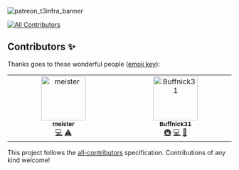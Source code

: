 ![patreon_t3infra_banner](https://github.com/t3-infra/.github/assets/78353166/8fabd831-de13-4051-919f-a9daaa61c708)
<!-- ALL-CONTRIBUTORS-BADGE:START - Do not remove or modify this section -->
[![All Contributors](https://img.shields.io/badge/all_contributors-3-orange.svg?style=flat-square)](#contributors-)
<!-- ALL-CONTRIBUTORS-BADGE:END -->

## Contributors ✨

Thanks goes to these wonderful people ([emoji key](https://allcontributors.org/docs/en/emoji-key)):

<!-- ALL-CONTRIBUTORS-LIST:START - Do not remove or modify this section -->
<!-- prettier-ignore-start -->
<!-- markdownlint-disable -->
<table>
  <tbody>
    <tr>
      <td align="center" valign="top" width="14.28%"><a href="https://github.com/mworks-proj"><img src="https://avatars.githubusercontent.com/u/78353166?v=4?s=100" width="100px;" alt="meister"/><br /><sub><b>meister</b></sub></a><br /><a href="https://github.com/t3-infra/.github/commits?author=mworks-proj" title="Code">💻</a> <a href="https://github.com/t3-infra/.github/commits?author=mworks-proj" title="Tests">⚠️</a></td>
      <td align="center" valign="top" width="14.28%"><a href="https://github.com/Buffnick31"><img src="https://avatars.githubusercontent.com/u/103003971?v=4?s=100" width="100px;" alt="Buffnick31"/><br /><sub><b>Buffnick31</b></sub></a><br /><a href="#infra-Buffnick31" title="Infrastructure (Hosting, Build-Tools, etc)">🚇</a> <a href="https://github.com/t3-infra/.github/commits?author=Buffnick31" title="Code">💻</a> <a href="#maintenance-Buffnick31" title="Maintenance">🚧</a></td>
    </tr>
  </tbody>
</table>

<!-- markdownlint-restore -->
<!-- prettier-ignore-end -->

<!-- ALL-CONTRIBUTORS-LIST:END -->

This project follows the [all-contributors](https://github.com/all-contributors/all-contributors) specification. Contributions of any kind welcome!
